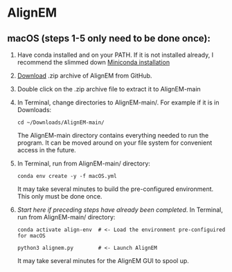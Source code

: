 # AlignEM

## macOS (steps 1-5 only need to be done once):
1. Have conda installed and on your PATH. If it is not installed already, I recommend the slimmed down [Miniconda installation](https://www.anaconda.com/docs/getting-started/miniconda/install)
2. [Download](https://github.com/joelyancey/AlignEM/archive/refs/heads/main.zip) .zip archive of AlignEM from GitHub.
3. Double click on the .zip archive file to extract it to AlignEM-main
4. In Terminal, change directories to AlignEM-main/. For example if it is in Downloads:
   
   `cd ~/Downloads/AlignEM-main/`
   
   The AlignEM-main directory contains everything needed to run the program. It can be moved around on your file system for convenient access in the future.
6. In Terminal, run from AlignEM-main/ directory:
   
   `conda env create -y -f macOS.yml`
   
   It may take several minutes to build the pre-configured environment. This only must be done once. 
7. *Start here if preceding steps have already been completed*. In Terminal, run from AlignEM-main/ directory:

   `conda activate align-env  # <- Load the environment pre-configuired for macOS`
   
   `python3 alignem.py        # <- Launch AlignEM`
   
   It may take several minutes for the AlignEM GUI to spool up.
